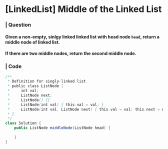 # [LinkedList] Middle of the Linked List

### | Question

#### Given a non-empty, sinlgy linked linked list with head node `head`, return a middle node of linked list.

#### If there are two middle nodes, return the second middle node.

### | Code

```java
/**
 * Definition for singly-linked list.
 * public class ListNode {
 *     int val;
 *     ListNode next;
 *     ListNode() {}
 *     ListNode(int val) { this.val = val; }
 *     ListNode(int val, ListNode next) { this.val = val; this.next = next; }
 * }
 */
class Solution {
    public ListNode middleNode(ListNode head) {
        
    }
}
```

